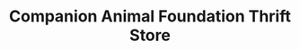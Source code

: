 ---
title: "Companion Animal Foundation Thrift Store"
url: /arcata/companion-animal-foundation-thrift-store/
shop: Gebrauchtwaren
---